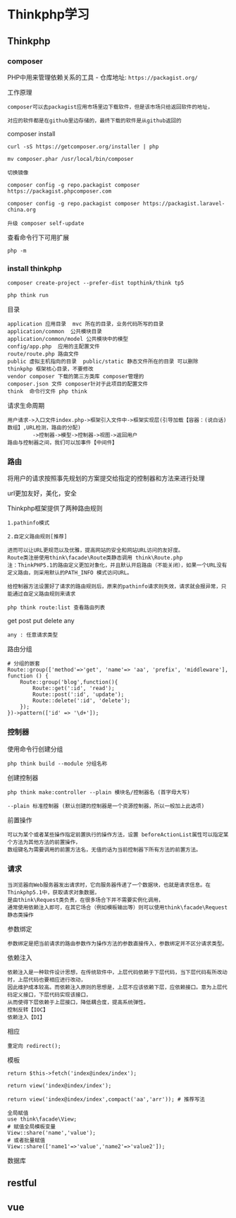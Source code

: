 # Thinkphp学习

## Thinkphp

### composer

PHP中用来管理依赖关系的工具 - 仓库地址: `https://packagist.org/`

工作原理

    composer可以去packagist应用市场里边下载软件，但是该市场只给返回软件的地址，

    对应的软件都是在github里边存储的，最终下载的软件是从github返回的

composer install

    curl -sS https://getcomposer.org/installer | php

    mv composer.phar /usr/local/bin/composer

    切换镜像

    composer config -g repo.packagist composer https://packagist.phpcomposer.com

    composer config -g repo.packagist composer https://packagist.laravel-china.org
    
    升级 composer self-update

查看命令行下可用扩展

    php -m

### install thinkphp

    composer create-project --prefer-dist topthink/think tp5
    
    php think run

目录

	application 应用目录  mvc 所在的目录，业务代码所写的目录
    application/common  公共模块目录
    application/common/model 公共模块中的模型
    config/app.php  应用的主配置文件
    route/route.php 路由文件
    public 虚拟主机指向的目录  public/static 静态文件所在的目录 可以删除
    thinkphp 框架核心目录，不要修改 
    vendor composer 下载的第三方类库 composer管理的
    composer.json 文件 composer针对于此项目的配置文件
    think  命令行文件 php think

请求生命周期

	用户请求->入口文件index.php->框架引入文件中->框架实现层(引导加载【容器：(说白话)数组】,URL检测，路由的分配)
			->控制器->模型->控制器->视图->返回用户
    路由与控制器之间，我们可以加事件【中间件】

### 路由

将用户的请求按照事先规划的方案提交给指定的控制器和方法来进行处理

url更加友好，美化，安全

Thinkphp框架提供了两种路由规则

    1.pathinfo模式

    2.自定义路由规则[推荐]

    进而可以让URL更规范以及优雅，提高网站的安全和网站URL访问的友好度。
    Route类注册使用think\facade\Route类静态调用 think\Route.php
    注：ThinkPHP5.1的路由定义更加对象化，并且默认开启路由（不能关闭），如果一个URL没有定义路由，则采用默认的PATH_INFO 模式访问URL。

    给控制器方法设置好了请求的路由规则后，原来的pathinfo请求则失效，请求就会报异常，只能通过自定义路由规则来请求
	
	php think route:list 查看路由列表

get post put delete any

    any : 任意请求类型

路由分组

    # 分组的嵌套
    Route::group(['method'=>'get', 'name'=> 'aa', 'prefix', 'middleware'], function () {
        Route::group('blog',function(){
            Route::get(':id', 'read');
            Route::post(':id', 'update');
            Route::delete(':id', 'delete');
        });
    })->pattern(['id' => '\d+']);

### 控制器

使用命令行创建分组

    php think build --module 分组名称

创建控制器

    php think make:controller --plain 模块名/控制器名 (首字母大写)

    --plain 标准控制器 (默认创建的控制器是一个资源控制器，所以一般加上此选项)

前置操作

    可以为某个或者某些操作指定前置执行的操作方法，设置 beforeActionList属性可以指定某个方法为其他方法的前置操作，
    数组键名为需要调用的前置方法名，无值的话为当前控制器下所有方法的前置方法。

### 请求

	当浏览器向Web服务器发出请求时，它向服务器传递了一个数据块，也就是请求信息。在Thinkphp5.1中，获取请求对象数据，
	是由think\Request类负责，在很多场合下并不需要实例化调用，
	通常使用依赖注入即可，在其它场合（例如模板输出等）则可以使用think\facade\Request静态类操作

参数绑定

	参数绑定是把当前请求的路由参数作为操作方法的参数直接传入，参数绑定并不区分请求类型。

依赖注入
	
	依赖注入是一种软件设计思想，在传统软件中，上层代码依赖于下层代码，当下层代码有所改动时，上层代码也要相应进行改动，
	因此维护成本较高。而依赖注入原则的思想是，上层不应该依赖下层，应依赖接口。意为上层代码定义接口，下层代码实现该接口，
	从而使得下层依赖于上层接口，降低耦合度，提高系统弹性。
    控制反转【IOC】
    依赖注入【DI】

相应

	重定向 redirect();
	
模板
	
	return $this->fetch('index@index/index');

	return view('index@index/index');
	
	return view('index@index/index',compact('aa','arr')); # 推荐写法
	
	全局赋值
	use think\facade\View;
    # 赋值全局模板变量
    View::share('name','value');
    # 或者批量赋值
    View::share(['name1'=>'value','name2'=>'value2']);

数据库

## restful

## vue

